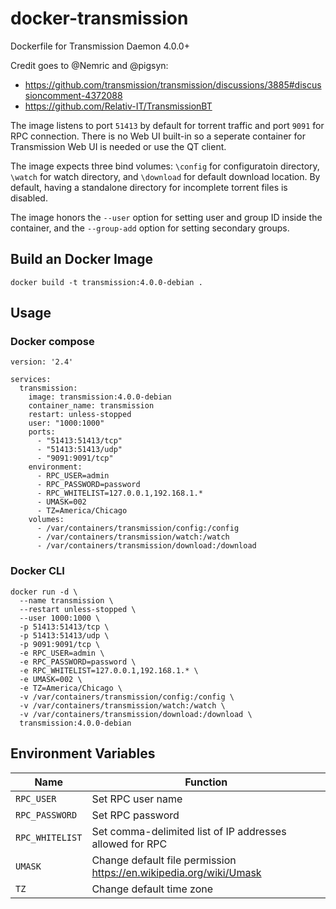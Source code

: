 # docker-transmission
Dockerfile for Transmission Daemon 4.0.0+

Credit goes to @Nemric and @pigsyn:
 - https://github.com/transmission/transmission/discussions/3885#discussioncomment-4372088
 - https://github.com/Relativ-IT/TransmissionBT

The image listens to port `51413` by default for torrent traffic and port `9091` for RPC connection.
There is no Web UI built-in so a seperate container for Transmission Web UI is needed or use the QT client.

The image expects three bind volumes: `\config` for configuratoin directory,
`\watch` for watch directory, and `\download` for default download location.
By default, having a standalone directory for incomplete torrent files is disabled.

The image honors the `--user` option for setting user and group ID inside the container, and the `--group-add` option for setting secondary groups.

## Build an Docker Image

```
docker build -t transmission:4.0.0-debian .
```

## Usage

### Docker compose

```
version: '2.4'

services:
  transmission:
    image: transmission:4.0.0-debian
    container_name: transmission
    restart: unless-stopped
    user: "1000:1000"
    ports:
      - "51413:51413/tcp"
      - "51413:51413/udp"
      - "9091:9091/tcp"
    environment:
      - RPC_USER=admin
      - RPC_PASSWORD=password
      - RPC_WHITELIST=127.0.0.1,192.168.1.*
      - UMASK=002
      - TZ=America/Chicago
    volumes:
      - /var/containers/transmission/config:/config
      - /var/containers/transmission/watch:/watch
      - /var/containers/transmission/download:/download
```

### Docker CLI

```
docker run -d \
  --name transmission \
  --restart unless-stopped \
  --user 1000:1000 \
  -p 51413:51413/tcp \
  -p 51413:51413/udp \
  -p 9091:9091/tcp \
  -e RPC_USER=admin \
  -e RPC_PASSWORD=password \
  -e RPC_WHITELIST=127.0.0.1,192.168.1.* \
  -e UMASK=002 \
  -e TZ=America/Chicago \
  -v /var/containers/transmission/config:/config \
  -v /var/containers/transmission/watch:/watch \
  -v /var/containers/transmission/download:/download \
  transmission:4.0.0-debian
```

## Environment Variables

| Name | Function |
| --- | --- |
| `RPC_USER` | Set RPC user name |
| `RPC_PASSWORD` | Set RPC password |
| `RPC_WHITELIST` | Set comma-delimited list of IP addresses allowed for RPC |
| `UMASK` | Change default file permission https://en.wikipedia.org/wiki/Umask |
| `TZ` | Change default time zone |
